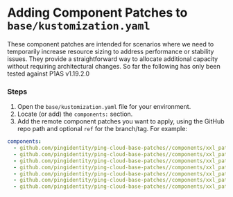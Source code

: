 # Adding Component Patches to `base/kustomization.yaml`

These component patches are intended for scenarios where we need to temporarily increase resource sizing to address performance or stability issues. They provide a straightforward way to allocate additional capacity without requiring architectural changes.
So far the following has only been tested against P1AS v1.19.2.0

### Steps

1. Open the `base/kustomization.yaml` file for your environment.  
2. Locate (or add) the `components:` section.  
3. Add the remote component patches you want to apply, using the GitHub repo path and optional `ref` for the branch/tag. For example:

```yaml
components:
  - github.com/pingidentity/ping-cloud-base-patches//components/xxl_patches_1_19/pingfederate?ref=pdo-10262
  - github.com/pingidentity/ping-cloud-base-patches//components/xxl_patches_1_19/pingaccess?ref=pdo-10262
  - github.com/pingidentity/ping-cloud-base-patches//components/xxl_patches_1_19/pingaccess-was?ref=pdo-10262
  - github.com/pingidentity/ping-cloud-base-patches//components/xxl_patches_1_19/nginx?ref=pdo-10262
  - github.com/pingidentity/ping-cloud-base-patches//components/xxl_patches_1_19/logstash?ref=pdo-10262
  - github.com/pingidentity/ping-cloud-base-patches//components/xxl_patches_1_19/fluent-bit?ref=pdo-10262
  - github.com/pingidentity/ping-cloud-base-patches//components/xxl_patches_1_19/pingdirectory?ref=pdo-10262
